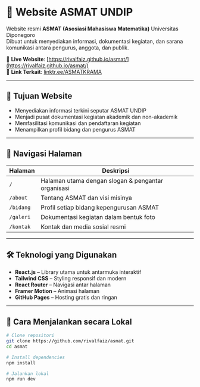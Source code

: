 # 📘 Website ASMAT UNDIP

Website resmi **ASMAT (Asosiasi Mahasiswa Matematika)** Universitas Diponegoro  
Dibuat untuk menyediakan informasi, dokumentasi kegiatan, dan sarana komunikasi antara pengurus, anggota, dan publik.

🔗 **Live Website**: [https://rivalfaiz.github.io/asmat/](https://rivalfaiz.github.io/asmat/)  
📲 **Link Terkait**: [linktr.ee/ASMATKRAMA](https://linktr.ee/ASMATKRAMA)

---

## 🎯 Tujuan Website

- Menyediakan informasi terkini seputar ASMAT UNDIP
- Menjadi pusat dokumentasi kegiatan akademik dan non-akademik
- Memfasilitasi komunikasi dan pendaftaran kegiatan
- Menampilkan profil bidang dan pengurus ASMAT

---

## 🧭 Navigasi Halaman

| Halaman       | Deskripsi                                                                 |
|---------------|--------------------------------------------------------------------------|
| `/`           | Halaman utama dengan slogan & pengantar organisasi                      |
| `/about`      | Tentang ASMAT dan visi misinya                                          |
| `/bidang`     | Profil setiap bidang kepengurusan ASMAT                                 |
| `/galeri`     | Dokumentasi kegiatan dalam bentuk foto                                   |
| `/kontak`     | Kontak dan media sosial resmi                                           |

---

## 🛠 Teknologi yang Digunakan

- **React.js** – Library utama untuk antarmuka interaktif
- **Tailwind CSS** – Styling responsif dan modern
- **React Router** – Navigasi antar halaman
- **Framer Motion** – Animasi halaman
- **GitHub Pages** – Hosting gratis dan ringan

---

## 🚀 Cara Menjalankan secara Lokal

```bash
# Clone repositori
git clone https://github.com/rivalfaiz/asmat.git
cd asmat

# Install dependencies
npm install

# Jalankan lokal
npm run dev
